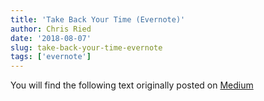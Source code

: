 ```yaml
---
title: 'Take Back Your Time (Evernote)'
author: Chris Ried
date: '2018-08-07'
slug: take-back-your-time-evernote
tags: ['evernote']
---
```


You will find the following text originally posted on [Medium](https://medium.com/@cdr6934/take-back-your-time-evernote-4f0f9a4083e9)